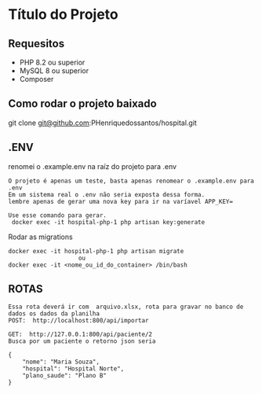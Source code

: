 
# Título do Projeto

## Requesitos

* PHP 8.2 ou superior
* MySQL 8 ou superior
* Composer

## Como rodar o projeto baixado
git clone git@github.com:PHenriquedossantos/hospital.git

## .ENV
renomei o .example.env na raíz do projeto para .env

```
O projeto é apenas um teste, basta apenas renomear o .example.env para .env
Em um sistema real o .env não seria exposta dessa forma.
lembre apenas de gerar uma nova key para ir na varíavel APP_KEY=

Use esse comando para gerar.
 docker exec -it hospital-php-1 php artisan key:generate

```

Rodar as migrations
```
docker exec -it hospital-php-1 php artisan migrate
                    ou
docker exec -it <nome_ou_id_do_container> /bin/bash
```

## ROTAS

```
Essa rota deverá ir com  arquivo.xlsx, rota para gravar no banco de dados os dados da planilha
POST:  http://localhost:800/api/importar

```

```
GET:  http://127.0.0.1:800/api/paciente/2
Busca por um paciente o retorno json seria

{
    "nome": "Maria Souza",
    "hospital": "Hospital Norte",
    "plano_saude": "Plano B"
}
```


